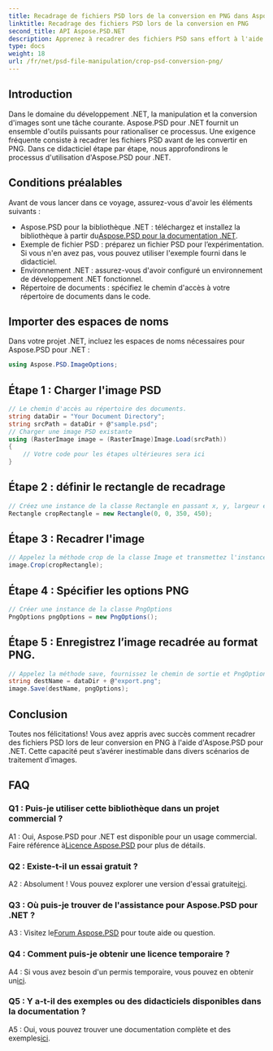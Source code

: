 ```yaml
---
title: Recadrage de fichiers PSD lors de la conversion en PNG dans Aspose.PSD pour .NET
linktitle: Recadrage des fichiers PSD lors de la conversion en PNG
second_title: API Aspose.PSD.NET
description: Apprenez à recadrer des fichiers PSD sans effort à l'aide d'Aspose.PSD pour .NET. Suivez notre guide étape par étape pour une conversion transparente en PNG.
type: docs
weight: 18
url: /fr/net/psd-file-manipulation/crop-psd-conversion-png/
---
```

## Introduction
Dans le domaine du développement .NET, la manipulation et la conversion d'images sont une tâche courante. Aspose.PSD pour .NET fournit un ensemble d'outils puissants pour rationaliser ce processus. Une exigence fréquente consiste à recadrer les fichiers PSD avant de les convertir en PNG. Dans ce didacticiel étape par étape, nous approfondirons le processus d'utilisation d'Aspose.PSD pour .NET.
## Conditions préalables
Avant de vous lancer dans ce voyage, assurez-vous d'avoir les éléments suivants :
-  Aspose.PSD pour la bibliothèque .NET : téléchargez et installez la bibliothèque à partir du[Aspose.PSD pour la documentation .NET](https://reference.aspose.com/psd/net/).
- Exemple de fichier PSD : préparez un fichier PSD pour l’expérimentation. Si vous n'en avez pas, vous pouvez utiliser l'exemple fourni dans le didacticiel.
- Environnement .NET : assurez-vous d'avoir configuré un environnement de développement .NET fonctionnel.
- Répertoire de documents : spécifiez le chemin d'accès à votre répertoire de documents dans le code.
## Importer des espaces de noms
Dans votre projet .NET, incluez les espaces de noms nécessaires pour Aspose.PSD pour .NET :
```csharp
using Aspose.PSD.ImageOptions;
```
## Étape 1 : Charger l'image PSD
```csharp
// Le chemin d'accès au répertoire des documents.
string dataDir = "Your Document Directory";
string srcPath = dataDir + @"sample.psd";
// Charger une image PSD existante
using (RasterImage image = (RasterImage)Image.Load(srcPath))
{
    // Votre code pour les étapes ultérieures sera ici
}
```
## Étape 2 : définir le rectangle de recadrage
```csharp
// Créez une instance de la classe Rectangle en passant x, y, largeur et hauteur
Rectangle cropRectangle = new Rectangle(0, 0, 350, 450);
```
## Étape 3 : Recadrer l'image
```csharp
// Appelez la méthode crop de la classe Image et transmettez l'instance de la classe rectangle
image.Crop(cropRectangle);
```
## Étape 4 : Spécifier les options PNG
```csharp
// Créer une instance de la classe PngOptions
PngOptions pngOptions = new PngOptions();
```
## Étape 5 : Enregistrez l’image recadrée au format PNG.
```csharp
// Appelez la méthode save, fournissez le chemin de sortie et PngOptions pour convertir le fichier PSD en PNG et enregistrer la sortie
string destName = dataDir + @"export.png";
image.Save(destName, pngOptions);
```
## Conclusion

Toutes nos félicitations! Vous avez appris avec succès comment recadrer des fichiers PSD lors de leur conversion en PNG à l'aide d'Aspose.PSD pour .NET. Cette capacité peut s’avérer inestimable dans divers scénarios de traitement d’images.

## FAQ

### Q1 : Puis-je utiliser cette bibliothèque dans un projet commercial ?

 A1 : Oui, Aspose.PSD pour .NET est disponible pour un usage commercial. Faire référence à[Licence Aspose.PSD](https://purchase.aspose.com/buy) pour plus de détails.

### Q2 : Existe-t-il un essai gratuit ?

 A2 : Absolument ! Vous pouvez explorer une version d'essai gratuite[ici](https://releases.aspose.com/).

### Q3 : Où puis-je trouver de l'assistance pour Aspose.PSD pour .NET ?

 A3 : Visitez le[Forum Aspose.PSD](https://forum.aspose.com/c/psd/34) pour toute aide ou question.

### Q4 : Comment puis-je obtenir une licence temporaire ?

 A4 : Si vous avez besoin d'un permis temporaire, vous pouvez en obtenir un[ici](https://purchase.aspose.com/temporary-license/).

### Q5 : Y a-t-il des exemples ou des didacticiels disponibles dans la documentation ?

 A5 : Oui, vous pouvez trouver une documentation complète et des exemples[ici](https://reference.aspose.com/psd/net/).